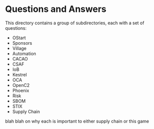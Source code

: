 # Questions and Answers
This directory contains
a group of subdirectories,
each with a set of questions:

- OStart
- Sponsors
- Village
- Automation
- CACAO
- CSAF
- IoB
- Kestrel
- OCA
- OpenC2
- Phoenix
- Risk
- SBOM
- STIX
- Supply Chain

blah blah on why each is important to either supply chain or this game
